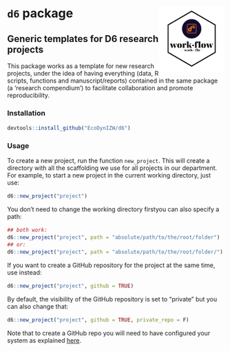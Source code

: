 
# `d6` package <img src='man/figures/hexlogo_workflow_2.png' align="right" height="151.5" /></a>

## Generic templates for D6 research projects

This package works as a template for new research projects, under the
idea of having everything (data, R scripts, functions and
manuscript/reports) contained in the same package (a ‘research
compendium’) to facilitate collaboration and promote reproducibility.

### Installation

``` r
devtools::install_github("EcoDynIZW/d6")
```

### Usage

To create a new project, run the function `new_project`. This will
create a directory with all the scaffolding we use for all projects in
our department. For example, to start a new project in the current
working directory, just use:

``` r
d6::new_project("project")
```

You don’t need to change the working directory firstyou can also specify
a path:

``` r
## both work:
d6::new_project("project", path = "absolute/path/to/the/root/folder")
## or:
d6::new_project("project", path = "absolute/path/to/the/root/folder/")
```

If you want to create a GitHub repository for the project at the same
time, use instead:

``` r
d6::new_project("project", github = TRUE)
```

By default, the visibility of the GitHub repository is set to “private”
but you can also change that:

``` r
d6::new_project("project", github = TRUE, private_repo = F)
```

Note that to create a GitHub repo you will need to have configured your
system as explained
[here](http://www.rdocumentation.org/packages/devtools/functions/use_github).
